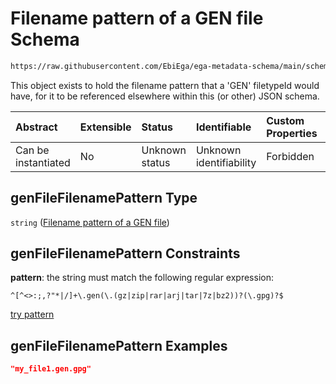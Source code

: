 # Filename pattern of a GEN file Schema

```txt
https://raw.githubusercontent.com/EbiEga/ega-metadata-schema/main/schemas/EGA.common-definitions.json#/definitions/genFileFilenamePattern
```

This object exists to hold the filename pattern that a 'GEN' filetypeId would have, for it to be referenced elsewhere within this (or other) JSON schema.

| Abstract            | Extensible | Status         | Identifiable            | Custom Properties | Additional Properties | Access Restrictions | Defined In                                                                                           |
| :------------------ | :--------- | :------------- | :---------------------- | :---------------- | :-------------------- | :------------------ | :--------------------------------------------------------------------------------------------------- |
| Can be instantiated | No         | Unknown status | Unknown identifiability | Forbidden         | Allowed               | none                | [EGA.common-definitions.json\*](../../../schemas/EGA.common-definitions.json "open original schema") |

## genFileFilenamePattern Type

`string` ([Filename pattern of a GEN file](ega-12-definitions-filename-pattern-of-a-gen-file.md))

## genFileFilenamePattern Constraints

**pattern**: the string must match the following regular expression:&#x20;

```regexp
^[^<>:;,?"*|/]+\.gen(\.(gz|zip|rar|arj|tar|7z|bz2))?(\.gpg)?$
```

[try pattern](https://regexr.com/?expression=%5E%5B%5E%3C%3E%3A%3B%2C%3F%22*%7C%2F%5D%2B%5C.gen\(%5C.\(gz%7Czip%7Crar%7Carj%7Ctar%7C7z%7Cbz2\)\)%3F\(%5C.gpg\)%3F%24 "try regular expression with regexr.com")

## genFileFilenamePattern Examples

```json
"my_file1.gen.gpg"
```
